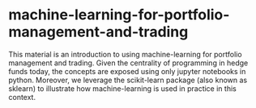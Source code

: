 # machine-learning-for-portfolio-management-and-trading

This material is an introduction to using machine-learning for portfolio management and trading. Given the centrality of programming in hedge funds today, the concepts are exposed using only jupyter notebooks in python. Moreover, we leverage the scikit-learn package (also known as sklearn) to illustrate how machine-learning is used in practice in this context.
